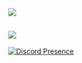 ![](https://github-readme-streak-stats.herokuapp.com/?user=memte&theme=violet-punch&hide_border=false)<br/>
---
![](https://komarev.com/ghpvc/?username=memte&color=c50808)
---
[![Discord Presence](https://lanyard.cnrad.dev/api/690634258691391589)](https://discord.com/users/690634258691391589)

